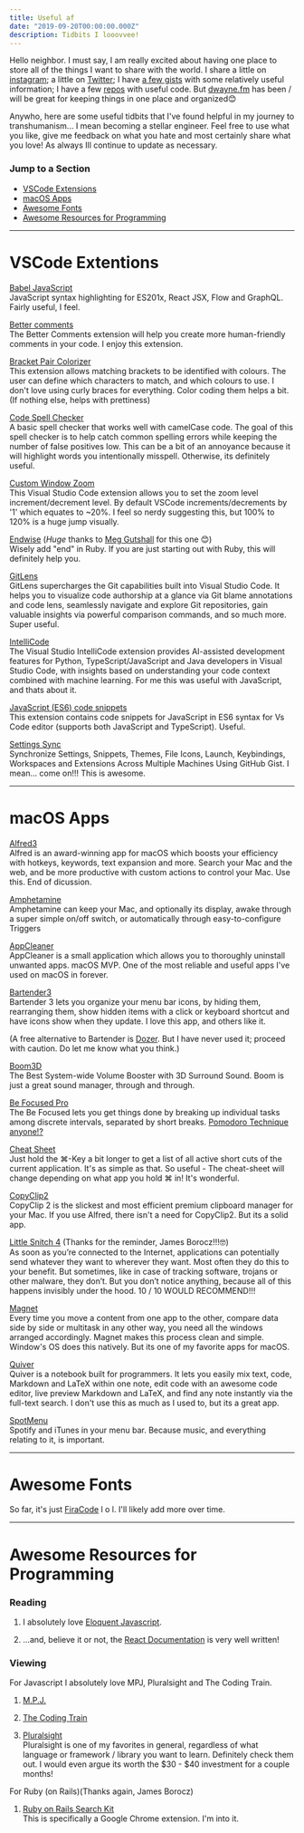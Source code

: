 ```yaml
---
title: Useful af
date: "2019-09-20T00:00:00.000Z"
description: Tidbits I looovvee!
---
```


Hello neighbor. I must say, I am really excited about having one place to store all of the things I want to share with the world. I share a little on [instagram](https://www.instagram.com/dwyn/); a little on [Twitter](https://twitter.com/dwyn); I have [a few gists](https://gist.github.com/dwyn) with some relatively useful information; I have a few [repos](https://github.com/dwyn) with useful code. But [dwayne.fm](https://dwayne.fm) has been / will be great for keeping things in one place and organized😊

Anywho, here are some useful tidbits that I've found helpful in my journey to transhumanism... I mean becoming a stellar engineer. Feel free to use what you like, give me feedback on what you hate and most certainly share what you love! As always Ill continue to update as necessary.


### Jump to a Section
+ [VSCode Extensions](#vscode)
+ [macOS Apps](#macOS)
+ [Awesome Fonts](#fonts)
+ [Awesome Resources for Programming](#resources)

___

# <span id="vscode">VSCode Extentions</span>


[Babel JavaScript](https://marketplace.visualstudio.com/items?itemName=mgmcdermott.vscode-language-babel)</span><br>
JavaScript syntax highlighting for ES201x, React JSX, Flow and GraphQL. Fairly useful, I feel.


[Better comments](https://marketplace.visualstudio.com/items?itemName=aaron-bond.better-comments)<br>
The Better Comments extension will help you create more human-friendly comments in your code. I enjoy this extension.


[Bracket Pair Colorizer](https://marketplace.visualstudio.com/items?itemName=CoenraadS.bracket-pair-colorizer)<br>
This extension allows matching brackets to be identified with colours. The user can define which characters to match, and which colours to use. I don't love using curly braces for everything. Color coding them helps a bit. (If nothing else, helps with prettiness)


[Code Spell Checker](https://marketplace.visualstudio.com/items?itemName=streetsidesoftware.code-spell-checker)<br>
A basic spell checker that works well with camelCase code. The goal of this spell checker is to help catch common spelling errors while keeping the number of false positives low. This can be a bit of an annoyance because it will highlight words you intentionally misspell. Otherwise, its definitely useful.


[Custom Window Zoom](https://marketplace.visualstudio.com/items?itemName=craigb85.custom-window-zoom)<br>
This Visual Studio Code extension allows you to set the zoom level increment/decrement level. By default VSCode increments/decrements by '1' which equates to ~20%. I feel so nerdy suggesting this, but 100% to 120% is a huge jump visually.


[Endwise](https://marketplace.visualstudio.com/items?itemName=kaiwood.endwise) (_Huge_ thanks to [Meg Gutshall](https://github.com/meg-gutshall) for this one 😊)<br>
Wisely add "end" in Ruby. If you are just starting out with Ruby, this will definitely help you. 


[GitLens](https://marketplace.visualstudio.com/items?itemName=eamodio.gitlens)<br>
GitLens supercharges the Git capabilities built into Visual Studio Code. It helps you to visualize code authorship at a glance via Git blame annotations and code lens, seamlessly navigate and explore Git repositories, gain valuable insights via powerful comparison commands, and so much more. Super useful.


[IntelliCode](https://marketplace.visualstudio.com/items?itemName=VisualStudioExptTeam.vscodeintellicode)<br>
The Visual Studio IntelliCode extension provides AI-assisted development features for Python, TypeScript/JavaScript and Java developers in Visual Studio Code, with insights based on understanding your code context combined with machine learning. For me this was useful with JavaScript, and thats about it.


[JavaScript (ES6) code snippets](https://marketplace.visualstudio.com/items?itemName=xabikos.JavaScriptSnippets)<br>
This extension contains code snippets for JavaScript in ES6 syntax for Vs Code editor (supports both JavaScript and TypeScript). Useful.


[Settings Sync](https://marketplace.visualstudio.com/items?itemName=Shan.code-settings-sync)<br>
Synchronize Settings, Snippets, Themes, File Icons, Launch, Keybindings, Workspaces and Extensions Across Multiple Machines Using GitHub Gist. I mean... come on!!! This is awesome.


___
# <span id="macOS">macOS Apps</span>

[Alfred3](https://www.alfredapp.com/)<br>
Alfred is an award-winning app for macOS which boosts your efficiency with hotkeys, keywords, text expansion and more. Search your Mac and the web, and be more productive with custom actions to control your Mac. Use this. End of dicussion.


[Amphetamine](https://itunes.apple.com/us/app/amphetamine/id937984704?mt=12)<br>
Amphetamine can keep your Mac, and optionally its display, awake through a super simple on/off switch, or automatically through easy-to-configure Triggers


[AppCleaner](https://freemacsoft.net/appcleaner/)<br>
AppCleaner is a small application which allows you to thoroughly uninstall unwanted apps. macOS MVP. One of the most reliable and useful apps I've used on macOS in forever.

[Bartender3](https://www.macbartender.com)<br>
Bartender 3 lets you organize your menu bar icons, by hiding them, rearranging them, show hidden items with a click or keyboard shortcut and have icons show when they update. I love this app, and others like it.<br>

(A free alternative to Bartender is [Dozer](https://dozermac.com). But I have never used it; proceed with caution. Do let me know what you think.)

[Boom3D](https://itunes.apple.com/us/app/boom3d-volume-booster-and-eq/id1233048948?mt=12)<br>
The Best System-wide Volume Booster with 3D Surround Sound. Boom is just a great sound manager, through and through.


[Be Focused Pro](https://itunes.apple.com/us/app/be-focused-pro-focus-timer/id961632517?mt=12)<br>
The Be Focused lets you get things done by breaking up individual tasks among discrete intervals, separated by short breaks. [Pomodoro Technique anyone!?](https://en.wikipedia.org/wiki/Pomodoro_Technique)

[Cheat Sheet](https://www.mediaatelier.com/CheatSheet/)<br>
Just hold the ⌘-Key a bit longer to get a list of all active short cuts of the current application. It's as simple as that. So useful - The cheat-sheet will change depending on what app you hold ⌘ in! It's wonderful. 


[CopyClip2](https://itunes.apple.com/us/app/copyclip-2-clipboard-manager/id1020812363?mt=12)<br>
CopyClip 2 is the slickest and most efficient premium clipboard manager for your Mac. If you use Alfred, there isn't a need for CopyClip2. But its a solid app.


[Little Snitch 4](https://www.obdev.at/products/littlesnitch/index.html) (Thanks for the reminder, James Borocz!!!🤓)<br>
As soon as you’re connected to the Internet, applications can potentially send whatever they want to wherever they want. Most often they do this to your benefit. But sometimes, like in case of tracking software, trojans or other malware, they don’t.
But you don’t notice anything, because all of this happens invisibly under the hood. 10 / 10 WOULD RECOMMEND!!!


[Magnet](https://itunes.apple.com/us/app/magnet/id441258766?mt=12)<br>
Every time you move a content from one app to the other, compare data side by side or multitask in any other way, you need all the windows arranged accordingly. Magnet makes this process clean and simple. Window's OS does this natively. But its one of my favorite apps for macOS.


[Quiver](https://itunes.apple.com/us/app/quiver-take-better-notes/id866773894?mt=12)<br>
Quiver is a notebook built for programmers. It lets you easily mix text, code, Markdown and LaTeX within one note, edit code with an awesome code editor, live preview Markdown and LaTeX, and find any note instantly via the full-text search. I don't use this as much as I used to, but its a great app.


[SpotMenu](https://github.com/kmikiy/SpotMenu)<br>
Spotify and iTunes in your menu bar. Because music, and everything relating to it, is important.


___
# <span id="fonts">Awesome Fonts</span>


So far, it's just [FiraCode](https://github.com/tonsky/FiraCode)  l o l. I'll likely add more over time.


___
# <span id="resources">Awesome Resources for Programming</span>


### Reading
 1. I absolutely love [Eloquent Javascript](https://eloquentjavascript.net/).
 
 2. ...and, believe it or not, the [React Documentation](https://reactjs.org/docs/getting-started.html) is very well written!

### Viewing
For Javascript I absolutely love MPJ, Pluralsight and The Coding Train.

1. [M.P.J.](https://www.youtube.com/channel/UCO1cgjhGzsSYb1rsB4bFe4Q)

2. [The Coding Train](https://www.youtube.com/channel/UCvjgXvBlbQiydffZU7m1_aw)

3. [Pluralsight](https://www.pluralsight.com/)<br>
Pluralsight is one of my favorites in general, regardless of what language or framework / library you want to learn. Definitely check them out. I would even argue its worth the $30 - $40 investment for a couple months!


For Ruby (on Rails)(Thanks again, James Borocz)<br>
1. [Ruby on Rails Search Kit](https://chrome.google.com/webstore/detail/ruby-on-rails-search-kit/mbffhkcblmeaokcipfiockenaijcoikg?hl=en-US)<br>
This is specifically a Google Chrome extension. I'm into it.